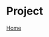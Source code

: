 # Project
[Home]([https://github.com/MersAdison/project/wiki/%D0%A0%D0%B5%D0%B4%D0%B0%D0%BA%D1%82%D0%B8%D1%80%D0%BE%D0%B2%D0%B0%D0%BD%D0%B8%D0%B5-%D1%81%D1%82%D1%80%D1%83%D0%BA%D1%82%D1%83%D1%80%D1%8B-%D1%81%D0%B0%D0%B9%D1%82%D0%B0](https://github.com/AlikMamatov/ReadMefile/wiki)https://github.com/AlikMamatov/ReadMefile/wiki)

